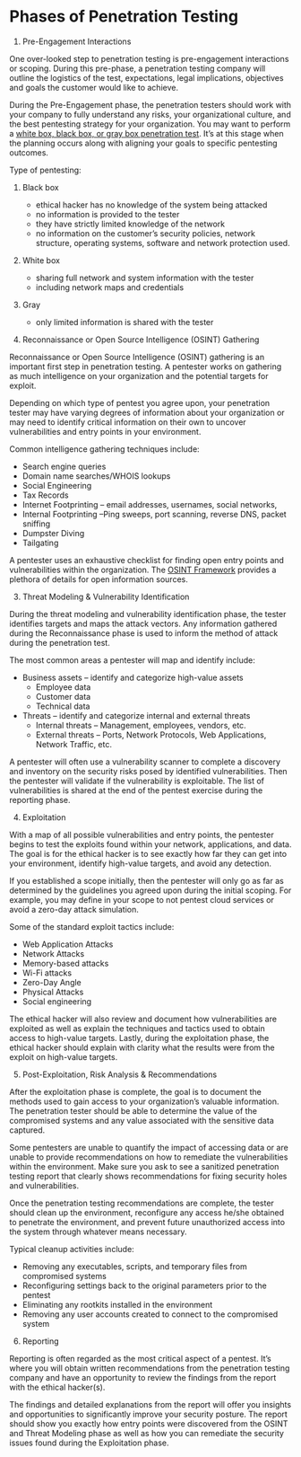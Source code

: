 # Phases of Penetration Testing



1. Pre-Engagement Interactions

One over-looked step to penetration testing is pre-engagement  interactions or scoping. During this pre-phase, a penetration testing  company will outline the logistics of the test, expectations, legal  implications, objectives and goals the customer would like to achieve.

During the Pre-Engagement phase, the penetration testers should work  with your company to fully understand any risks, your organizational  culture, and the best pentesting strategy for your organization. You may want to perform a [white box, black box, or gray box penetration test](https://cipher.com/pentest-and-ethical-hacking-the-beneficial-side-of-cyber-attacks). It’s at this stage when the planning occurs along with aligning your goals to specific pentesting outcomes.

Type of pentesting:

1. Black box
   - ethical hacker has no knowledge of the system being attacked
   - no information is provided to the tester 
   - they have strictly limited knowledge of the network 
   - no information on the customer’s security policies, network  structure, operating systems, software and network protection used.
2. White box
   - sharing full network and system information with the tester
   - including network maps and credentials
3. Gray
   - only limited information is shared with the tester



2. Reconnaissance or Open Source Intelligence (OSINT) Gathering

Reconnaissance or Open Source Intelligence (OSINT) gathering is an  important first step in penetration testing. A pentester works on  gathering as much intelligence on your organization and the potential  targets for exploit.

Depending on which type of pentest you agree upon, your penetration  tester may have varying degrees of information about your organization  or may need to identify critical information on their own to uncover  vulnerabilities and entry points in your environment.

Common intelligence gathering techniques include:

- Search engine queries
- Domain name searches/WHOIS lookups
- Social Engineering
- Tax Records
- Internet Footprinting – email addresses, usernames, social networks,
- Internal Footprinting –Ping sweeps, port scanning, reverse DNS, packet sniffing
- Dumpster Diving
- Tailgating

A pentester uses an exhaustive checklist for finding open entry points and vulnerabilities within the organization. The [OSINT Framework](http://osintframework.com/) provides a plethora of details for open information sources.

3. Threat Modeling & Vulnerability Identification

During the threat modeling and vulnerability identification phase,  the tester identifies targets and maps the attack vectors. Any  information gathered during the Reconnaissance phase is used to inform  the method of attack during the penetration test.

The most common areas a pentester will map and identify include:

- Business assets – identify and categorize high-value assets
  - Employee data
  - Customer data
  - Technical data
- Threats – identify and categorize internal and external threats
  - Internal threats – Management, employees, vendors, etc.
  - External threats – Ports, Network Protocols, Web Applications, Network Traffic, etc.

A pentester will often use a vulnerability scanner to complete a  discovery and inventory on the security risks posed by identified  vulnerabilities. Then the pentester will validate if the vulnerability  is exploitable. The list of vulnerabilities is shared at the end of the  pentest exercise during the reporting phase.

4. Exploitation

With a map of all  possible vulnerabilities and entry points, the pentester begins to test  the exploits found within your network, applications, and data. The goal is for the ethical hacker is to see exactly how far they can get into  your environment, identify high-value targets, and avoid any detection.

If you established a  scope initially, then the pentester will only go as far as determined by the guidelines you agreed upon during the initial scoping. For example, you may define in your scope to not pentest cloud services or avoid a  zero-day attack simulation.

Some of the standard exploit tactics include:

- Web Application Attacks
- Network Attacks
- Memory-based attacks
- Wi-Fi attacks
- Zero-Day Angle
- Physical Attacks
- Social engineering

The ethical hacker will also review and document how vulnerabilities  are exploited as well as explain the techniques and tactics used to  obtain access to high-value targets. Lastly, during the exploitation  phase, the ethical hacker should explain with clarity what the results  were from the exploit on high-value targets.

5. Post-Exploitation, Risk Analysis & Recommendations

After the exploitation phase is complete, the goal is to document the methods used to gain access to your organization’s valuable  information. The penetration tester should be able to determine the  value of the compromised systems and any value associated with the  sensitive data captured.

Some pentesters are unable to quantify the impact of accessing data  or are unable to provide recommendations on how to remediate the  vulnerabilities within the environment. Make sure you ask to see a  sanitized penetration testing report that clearly shows recommendations  for fixing security holes and vulnerabilities.

Once the penetration testing recommendations are complete, the tester should clean up the environment, reconfigure any access he/she obtained to penetrate the environment, and prevent future unauthorized access  into the system through whatever means necessary.

Typical cleanup activities include:

- Removing any executables, scripts, and temporary files from compromised systems
- Reconfiguring settings back to the original parameters prior to the pentest
- Eliminating any rootkits installed in the environment
- Removing any user accounts created to connect to the compromised system

6. Reporting

Reporting is often regarded as the most critical aspect of a pentest. It’s where you will obtain written recommendations from the penetration testing company and have an opportunity to review the findings from the report with the ethical hacker(s).

The findings and detailed explanations from the report will offer you insights and opportunities to significantly improve your security  posture. The report should show you exactly how entry points were  discovered from the OSINT and Threat Modeling phase as well as how you  can remediate the security issues found during the Exploitation phase.